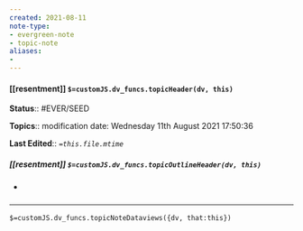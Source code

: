 ```yaml
---
created: 2021-08-11
note-type: 
- evergreen-note
- topic-note
aliases:
- 
---
```

 
#### [[resentment]] `$=customJS.dv_funcs.topicHeader(dv, this)`


**Status**:: #EVER/SEED 

**Topics**::  modification date: Wednesday 11th August 2021 17:50:36

**Last Edited**:: *`=this.file.mtime`*

##### [[resentment]] `$=customJS.dv_funcs.topicOutlineHeader(dv, this)`
- 

### <hr class="dataviews"/>

`$=customJS.dv_funcs.topicNoteDataviews({dv, that:this})`


